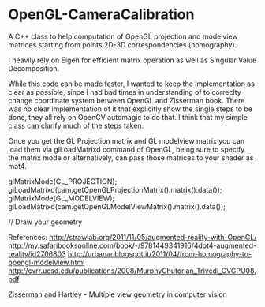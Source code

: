 OpenGL-CameraCalibration
========================

A C++ class to help computation of OpenGL projection and modelview matrices starting from points 2D-3D correspondencies (homography).

I heavily rely on Eigen for efficient matrix operation as well as Singular Value Decomposition.

While this code can be made faster, I wanted to keep the implementation as clear as possible, since I had bad times in understanding of 
to correclty change coordinate system between OpenGL and Zisserman book. There was no clear implementation of it that explicitly show
the single steps to be done, they all rely on OpenCV automagic to do that. I think that my simple class can clarify much of the steps taken.

Once you get the GL Projection matrix and GL modelview matrix you can load them via
glLoadMatrixd command of OpenGL, being sure to specify the matrix mode or alternatively, can pass those matrices
to your shader as mat4.

glMatrixMode(GL_PROJECTION);
glLoadMatrixd(cam.getOpenGLProjectionMatrix().matrix().data());
glMatrixMode(GL_MODELVIEW);
glLoadMatrixd(cam.getOpenGLModelViewMatrix().matrix().data());

// Draw your geometry


References:
http://strawlab.org/2011/11/05/augmented-reality-with-OpenGL/
http://my.safaribooksonline.com/book/-/9781449341916/4dot4-augmented-reality/id2706803
http://urbanar.blogspot.it/2011/04/from-homography-to-opengl-modelview.html
http://cvrr.ucsd.edu/publications/2008/MurphyChutorian_Trivedi_CVGPU08.pdf

Zisserman and Hartley - Multiple view geometry in computer vision



